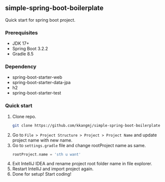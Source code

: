 ## simple-spring-boot-boilerplate

Quick start for spring boot project. 

### Prerequisites
- JDK 17+
- Spring Boot 3.2.2
- Gradle 8.5

### Dependency

- spring-boot-starter-web
- spring-boot-starter-data-jpa
- h2
- spring-boot-starter-test

### Quick start

1. Clone repo.
    ```bash
    git clone https://github.com/kkangmj/simple-spring-boot-boilerplate.git
    ```
2. Go to `File > Project Structure > Project > Project Name` and update project name with new name.
3. Go to `settings.gradle` file and change rootProject name as same.
    ```gradle
    rootProject.name = 'sth u want'
    ```
4. Exit IntelliJ IDEA and rename project root folder name in file explorer. 
5. Restart IntelliJ and import project again.
6. Done for setup! Start coding!